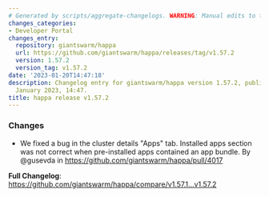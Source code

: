 ```yaml
---
# Generated by scripts/aggregate-changelogs. WARNING: Manual edits to this files will be overwritten.
changes_categories:
- Developer Portal
changes_entry:
  repository: giantswarm/happa
  url: https://github.com/giantswarm/happa/releases/tag/v1.57.2
  version: 1.57.2
  version_tag: v1.57.2
date: '2023-01-20T14:47:18'
description: Changelog entry for giantswarm/happa version 1.57.2, published on 20
  January 2023, 14:47.
title: happa release v1.57.2
---
```


<!-- Release notes generated using configuration in .github/release.yml at main -->

### Changes
* We fixed a bug in the cluster details "Apps" tab. Installed apps section was not correct when pre-installed apps contained an app bundle. By @gusevda in https://github.com/giantswarm/happa/pull/4017


**Full Changelog**: https://github.com/giantswarm/happa/compare/v1.57.1...v1.57.2
